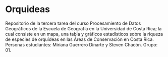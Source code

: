 # Orquideas
Repositorio de la tercera tarea del curso Procesamiento de Datos Geográficos de la Escuela de Geografía en la Universidad de Costa Rica; la cual consiste en un mapa, una tabla y gráficos estadísticos sobre la riqueza de especies de orquídeas en las Áreas de Conservación en Costa Rica.
Personas estudiantes: Miriana Guerrero Dinarte y Steven Chacón.
Grupo: 01.

